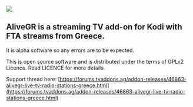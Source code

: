 ![](https://github.com/Twilight0/repo.twilight0/raw/master/plugin.video.AliveGR/icon.png)

## AliveGR is a streaming TV add-on for Kodi with FTA streams from Greece.
It is alpha software so any errors are to be expected.

This is open source software and is distributed under the terms of GPLv2 Licence. Read LICENCE for more details. 

Support thread here: [https://forums.tvaddons.ag/addon-releases/46863-alivegr-live-tv-radio-stations-greece.html](https://forums.tvaddons.ag/addon-releases/46863-alivegr-live-tv-radio-stations-greece.html)
